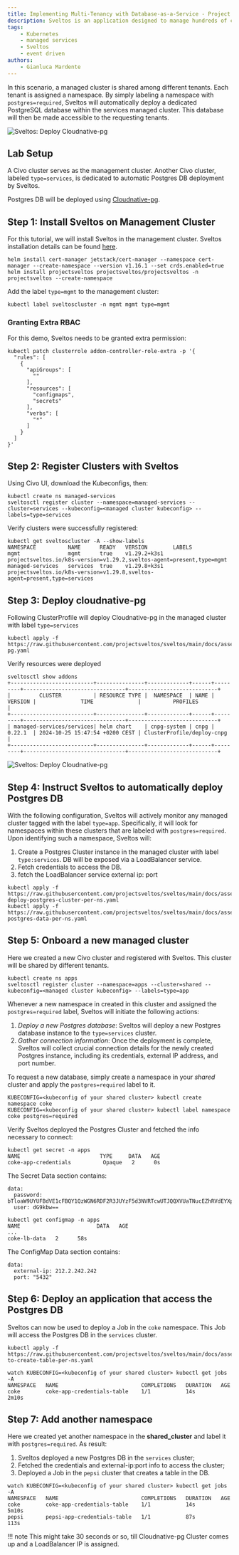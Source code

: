 ```yaml
---
title: Implementing Multi-Tenancy with Database-as-a-Service - Project Sveltos
description: Sveltos is an application designed to manage hundreds of clusters by providing declarative APIs to deploy Kubernetes add-ons across multiple clusters.
tags:
    - Kubernetes
    - managed services
    - Sveltos
    - event driven
authors:
    - Gianluca Mardente
---
```


In this scenario, a managed cluster is shared among different tenants. Each tenant is assigned a namespace.
By simply labeling a namespace with `postgres=required`, Sveltos will automatically deploy a dedicated PostgreSQL database within the services managed cluster. This database will then be made accessible to the requesting tenants.

![Sveltos: Deploy Cloudnative-pg](../assets/db-per-ns.png)

## Lab Setup

A Civo cluster serves as the management cluster.
Another Civo cluster, labeled `type=services`, is dedicated to automatic Postgres DB deployment by Sveltos.

Postgres DB will be deployed using [Cloudnative-pg](https://github.com/cloudnative-pg/cloudnative-pg).

## Step 1: Install Sveltos on Management Cluster

For this tutorial, we will install Sveltos in the management cluster. Sveltos installation details can be found [here](../getting_started/install/install.md).

```
helm install cert-manager jetstack/cert-manager --namespace cert-manager --create-namespace --version v1.16.1 --set crds.enabled=true
helm install projectsveltos projectsveltos/projectsveltos -n projectsveltos --create-namespace
```

Add the label `type=mgmt` to the management cluster:

```
kubectl label sveltoscluster -n mgmt mgmt type=mgmt
```

### Granting Extra RBAC

For this demo, Sveltos needs to be granted extra permission:

```
kubectl patch clusterrole addon-controller-role-extra -p '{
  "rules": [
    {               
      "apiGroups": [
        ""
      ],            
      "resources": [ 
        "configmaps",
        "secrets"
      ],        
      "verbs": [
        "*"
      ]
    }
  ]
}'
```

## Step 2: Register Clusters with Sveltos

Using Civo UI, download the Kubeconfigs, then:

```
kubectl create ns managed-services
sveltosctl register cluster --namespace=managed-services --cluster=services --kubeconfig=<managed cluster kubeconfig> --labels=type=services
```

Verify clusters were successfully registered:

```
kubectl get sveltoscluster -A --show-labels
NAMESPACE          NAME      READY   VERSION        LABELS
mgmt               mgmt      true    v1.29.2+k3s1   projectsveltos.io/k8s-version=v1.29.2,sveltos-agent=present,type=mgmt
managed-services   services  true    v1.29.8+k3s1   projectsveltos.io/k8s-version=v1.29.8,sveltos-agent=present,type=services
```

## Step 3: Deploy cloudnative-pg

Following ClusterProfile will deploy Cloudnative-pg in the managed cluster with label `type=services`

```
kubectl apply -f https://raw.githubusercontent.com/projectsveltos/sveltos/main/docs/assets/cloudnative-pg.yaml
```

Verify resources were deployed

```
sveltosctl show addons        
+--------------------------+---------------+-------------+------+---------+--------------------------------+----------------------------+
|         CLUSTER          | RESOURCE TYPE |  NAMESPACE  | NAME | VERSION |              TIME              |          PROFILES          |
+--------------------------+---------------+-------------+------+---------+--------------------------------+----------------------------+
| managed-services/services| helm chart    | cnpg-system | cnpg | 0.22.1  | 2024-10-25 15:47:54 +0200 CEST | ClusterProfile/deploy-cnpg |
+--------------------------+---------------+-------------+------+---------+--------------------------------+----------------------------+
```

![Sveltos: Deploy Cloudnative-pg](../assets/sveltos-cloudnative-pg.png)


## Step 4: Instruct Sveltos to automatically deploy Postgres DB 

With the following configuration, Sveltos will actively monitor any managed cluster tagged with the label `type=app`. Specifically, it will look for namespaces within these clusters that are labeled with `postgres=required`. Upon identifying such a namespace, Sveltos will:

1. Create a Postgres Cluster instance in the managed cluster with label `type:services`. DB will be exposed via a LoadBalancer service.
2. Fetch credentials to access the DB.
3. fetch the LoadBalancer service external ip: port

```
kubectl apply -f https://raw.githubusercontent.com/projectsveltos/sveltos/main/docs/assets/auto-deploy-postgres-cluster-per-ns.yaml
kubectl apply -f https://raw.githubusercontent.com/projectsveltos/sveltos/main/docs/assets/fetch-postgres-data-per-ns.yaml
```

## Step 5: Onboard a new managed cluster

Here we created a new Civo cluster and registered with Sveltos. This cluster will be shared by different tenants.

```
kubectl create ns apps
sveltosctl register cluster --namespace=apps --cluster=shared --kubeconfig=<managed cluster kubeconfig> --labels=type=app
```

Whenever a new namespace in created in this cluster and assigned the `postgres=required` label, Sveltos will initiate the following actions:

1. *Deploy a new Postgres database*: Sveltos will deploy a new Postgres database instance to the `type=services` cluster.
2. *Gather connection information*: Once the deployment is complete, Sveltos will collect crucial connection details for the newly created Postgres instance, including its credentials, external IP address, and port number.

To request a new database, simply create a namespace in your _shared_ cluster and apply the `postgres=required` label to it.

```
KUBECONFIG=<kubeconfig of your shared cluster> kubectl create namespace coke
KUBECONFIG=<kubeconfig of your shared cluster> kubectl label namespace coke postgres=required
```

Verify Sveltos deployed the Postgres Cluster and fetched the info necessary to connect:

```
kubectl get secret -n apps
NAME                         TYPE     DATA   AGE
coke-app-credentials          Opaque   2      0s
```

The Secret Data section contains:

```
data:
  password: bTloaW9UYUFBdVE1cFBQY1QzWGN6RDF2R3JUYzF5d3NVRTcwUTJQQXVUaTNucEZhRVdEYXpsZ1pmcnAzYWZwdg==
  user: dG9kbw==
```

```
kubectl get configmap -n apps                         
NAME                        DATA   AGE
...
coke-lb-data   2      58s
```

The ConfigMap Data section contains:

```
data:
  external-ip: 212.2.242.242
  port: "5432"
```

## Step 6: Deploy an application that access the Postgres DB

Sveltos can now be used to deploy a Job in the `coke` namespace. This Job will access the Postgres DB in the `services` cluster.

```
kubectl apply -f https://raw.githubusercontent.com/projectsveltos/sveltos/main/docs/assets/job-to-create-table-per-ns.yaml
```

```
watch KUBECONFIG=<kubeconfig of your shared cluster> kubectl get jobs -A 
NAMESPACE   NAME                          COMPLETIONS   DURATION   AGE
coke        coke-app-credentials-table    1/1           14s        2m10s
```

## Step 7: Add another namespace

Here we created yet another namespace in the __shared_cluster__ and label it with `postgres=required`. As result:

1. Sveltos deployed a new Postgres DB in the `services` cluster;
2. Fetched the credentials and external-ip:port info to access the cluster;
3. Deployed a Job in the `pepsi` cluster that creates a table in the DB.

```
watch KUBECONFIG=<kubeconfig of your shared cluster> kubectl get jobs -A 
NAMESPACE   NAME                          COMPLETIONS   DURATION   AGE
coke        coke-app-credentials-table    1/1           14s        5m10s
pepsi       pepsi-app-credentials-table   1/1           87s        113s
```
!!! note
    This might take 30 seconds or so, till Cloudnative-pg Cluster comes up and a LoadBalancer IP is assigned.
